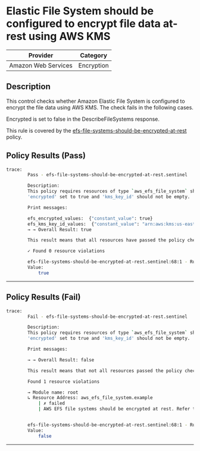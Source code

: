 # Elastic File System should be configured to encrypt file data at-rest using AWS KMS

| Provider            |   Category   |
| ------------------- |  ----------  |
| Amazon Web Services |  Encryption  |

## Description

This control checks whether Amazon Elastic File System is configured to encrypt the file data using AWS KMS. The check fails in the following cases.

Encrypted is set to false in the DescribeFileSystems response.

This rule is covered by the [efs-file-systems-should-be-encrypted-at-rest](https://github.com/hashicorp/policy-library-FSBP-Policy-Set-for-AWS-Terraform/blob/main/policies/efs/efs-file-systems-should-be-encrypted-at-rest.sentinel) policy.

## Policy Results (Pass)

```bash
trace:
        Pass - efs-file-systems-should-be-encrypted-at-rest.sentinel

        Description:
        This policy requires resources of type `aws_efs_file_system` should have
        'encrypted' set to true and 'kms_key_id' should not be empty.

        Print messages:

        efs_encrypted_values:  {"constant_value": true}
        efs_kms_key_id_values:  {"constant_value": "arn:aws:kms:us-east-1:123456789012:key/example-key-id"}
        → → Overall Result: true

        This result means that all resources have passed the policy check for the policy efs-file-systems-should-be-encrypted-at-rest.

        ✓ Found 0 resource violations

        efs-file-systems-should-be-encrypted-at-rest.sentinel:68:1 - Rule "main"
        Value:
            true

```

---

## Policy Results (Fail)

```bash
trace:
        Fail - efs-file-systems-should-be-encrypted-at-rest.sentinel

        Description:
        This policy requires resources of type `aws_efs_file_system` should have
        'encrypted' set to true and 'kms_key_id' should not be empty.

        Print messages:

        → → Overall Result: false

        This result means that not all resources passed the policy check and the protected behavior is not allowed for the policy efs-file-systems-should-be-encrypted-at-rest.

        Found 1 resource violations

        → Module name: root
        ↳ Resource Address: aws_efs_file_system.example
            | ✗ failed
            | AWS EFS file systems should be encrypted at rest. Refer to https://docs.aws.amazon.com/securityhub/latest/userguide/efs-controls.html#efs-1 for more details.


        efs-file-systems-should-be-encrypted-at-rest.sentinel:68:1 - Rule "main"
        Value:
            false
```

---
